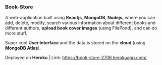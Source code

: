 ### Book-Store

A web-application built using **Reactjs**, **MongoDB**, **Nodejs**, where you can add, delete, modify, search various information about different books and different authors, **upload book cover images** (using FilePond), and can do more stuff.

Super cool **User Interface** and the data is stored on the **cloud** (using **MongoDB Atlas**).

Deployed on **Heroku** | Link: https://book-store-2708.herokuapp.com/